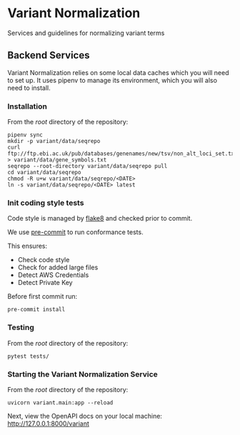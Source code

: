 # Variant Normalization
Services and guidelines for normalizing variant terms

## Backend Services
Variant Normalization relies on some local data caches which you will need to set up. It uses pipenv to manage its environment, which you will also need to install.

### Installation
From the _root_ directory of the repository:
```
pipenv sync
mkdir -p variant/data/seqrepo
curl ftp://ftp.ebi.ac.uk/pub/databases/genenames/new/tsv/non_alt_loci_set.txt > variant/data/gene_symbols.txt
seqrepo --root-directory variant/data/seqrepo pull
cd variant/data/seqrepo
chmod -R u+w variant/data/seqrepo/<DATE>
ln -s variant/data/seqrepo/<DATE> latest
```

### Init coding style tests

Code style is managed by [flake8](https://github.com/PyCQA/flake8) and checked prior to commit.

We use [pre-commit](https://pre-commit.com/#usage) to run conformance tests.

This ensures:

* Check code style
* Check for added large files
* Detect AWS Credentials
* Detect Private Key

Before first commit run:

```
pre-commit install
```

### Testing
From the _root_ directory of the repository:
```
pytest tests/
```

### Starting the Variant Normalization Service
From the _root_ directory of the repository:
```
uvicorn variant.main:app --reload
```
Next, view the OpenAPI docs on your local machine:
http://127.0.0.1:8000/variant